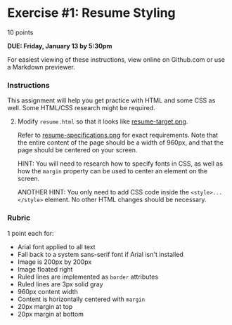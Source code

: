 # Exercise #1: Resume Styling

10 points

**DUE: Friday, January 13 by 5:30pm**

For easiest viewing of these instructions, view online on Github.com or use a Markdown previewer.


### Instructions

This assignment will help you get practice with HTML and
some CSS as well.  Some HTML/CSS research might be required.

2. Modify `resume.html`
   so that it looks like [resume-target.png](resume-target.png).

   Refer to [resume-specifications.png](resume-specifications.png) for exact
   requirements.  Note that the entire content
   of the page should be a width of 960px, and that
   the page should be centered on your screen.

   HINT: You will need to research how to specify fonts in CSS, as well as how the `margin`
   property can be used to center an element
   on the screen.

   ANOTHER HINT: You only need to add CSS code inside the `<style>...</style>` element.  No other HTML
   changes should be necessary.

### Rubric

1 point each for:
- Arial font applied to all text
- Fall back to a system sans-serif font if Arial isn't installed
- Image is 200px by 200px
- Image floated right
- Ruled lines are implemented as `border` attributes
- Ruled lines are 3px solid gray
- 960px content width
- Content is horizontally centered with `margin`
- 20px margin at top
- 20px margin at bottom
